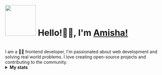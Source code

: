 # <img src="https://c.tenor.com/-169fSymeTgAAAAi/anime-girl.gif" width="100"> Hello!✌🏽, I'm [Amisha!](https://amishakumari544-github-io.vercel.app/) 
<br>
 I am a 👨‍💻 frontend developer, I'm passionated about web development and solving real world problems. I love creating open-source projects and contributing to the community.
<br>

<!-- Stats -->
<details><summary><b>My stats</b></summary><br>

![](https://komarev.com/ghpvc/?username=amishakumari544&color=000000)  
<img alt = "GitHub Stats" src="https://github-readme-stats.vercel.app/api?username=amishakumari544&show_icons=true&hide=issues&icon_color=C9D1D9&hide_border=false&title_color=C9D1D9&text_color=8B948D&bg_color=0D1117&theme=dark">
[![GitHub Streak](http://github-readme-streak-stats.herokuapp.com?user=amishakumari544&theme=dark)](https://git.io/streak-stats)  
</details>



</details>





<!-- <p align="left"> <img src="https://komarev.com/ghpvc/?username=amishakumari544&label=Stalker%20Alert&color=0e75b6&style=flat" alt="amishakumari544" /> </p> -->



